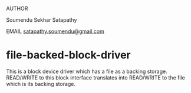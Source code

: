 AUTHOR

Soumendu Sekhar Satapathy

EMAIL
satapathy.soumendu@gmail.com

# file-backed-block-driver
This is a block device driver which has a file as a backing storage. READ/WRITE to this block interface translates into READ/WRITE to the file which is its backing storage.
